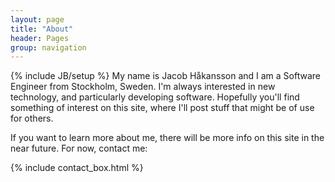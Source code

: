 ```yaml
---
layout: page
title: "About"
header: Pages
group: navigation
---
```

{% include JB/setup %}
My name is Jacob Håkansson and I am a Software Engineer from Stockholm, Sweden.
I'm always interested in new technology, and particularly developing software.
Hopefully you'll find something of interest on this site, where I'll post stuff that might be of use for others.

If you want to learn more about me, there will be more info on this site in the near future. For now, contact me:

{% include contact_box.html %}